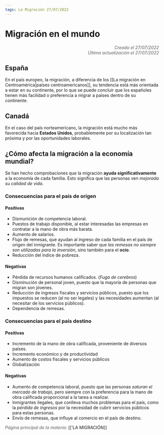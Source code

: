 ```yaml
---
tags: La Migración 27/07/2022
---
```


# Migración en el mundo
<div style="text-align: right; opacity: 0.7; font-style: italic;">Creado el 27/07/2022</div>
<div style="text-align: right; opacity: 0.7; font-style: italic;">Última actualización el 27/07/2022</div>

## España

En el país europeo, la migración, a diferencia de los [[La migración en Centroamérica|países centroamericanos]], su tendencia está más orientada a estar en su continente, por lo que se puede concluir que los españoles tienen más facilidad o preferencia a migrar a países dentro de su continente.

## Canadá

En el caso del país norteamericano, la migración está mucho más favorecida hacia **Estados Unidos**, probablemente por su localización tan próxima y por las oportunidades laborales.

## ¿Cómo afecta la migración a la economía mundial?

Se han hecho comprobaciones que la migración **ayuda significativamente** a la economía de cada familia. Esto significa que las personas ven *mejorada su calidad de vida*.

### Consecuencias para el país de origen

#### Positivas

- Dismunición de competencia laboral.
- Puestos de trabajo disponible, al estar interesadas las empresas en contratar a la mano de obra más barata.
- Aumento de salarios.
- Flujo de remesas, que ayudan al ingreso de cada familia en el país de origen del inmigrante. Es importante saber que *las remesas no siempre son utilizadas para la inversión*, sino también para el **ocio**.
- Reducción del índice de pobreza.

#### Negativas

- Pérdida de recursos humanos calificados. (*Fuga de cerebros*)
- Disminución de personal joven, puesto que la mayoría de personas que migran son jóvenes.
- Reducción de ingresos fiscales y servicios públicos, puesto que los impuestos se reducen (al no ser legales) y las necesidades aumentan (al necesitar de los servicios públicos).
- Dependencia de remesas.

### Consecuencias para el país destino

#### Positivas

- Incremento de la mano de obra calificada, proveniente de diversos países.
- Incremento económico y de productividad
- Aumento de costos fiscales y servicios públicos 
- Globalización

#### Negativas

- Aumento de competencia laboral, puesto que las personas *saturan el mercado de trabajo*, pero siempre con la preferencia para la mano de obra calificada proporcional a la tarea a realizar.
- Inmigrantes ilegales, que conlleva muchos problemas para el país, como la *pérdida de ingresos* por la necesidad de cubrir servicios públicos para estas personas.
- Envío de remesas, que influye al comercio en el país de destino.

<span style="opacity: 0.7; font-style: italic;">Página principal de la materia:</span> [['LA MIGRACIÓN]]